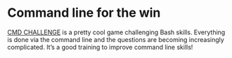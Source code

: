 # Command line for the win

[CMD CHALLENGE](https://cmdchallenge.com/) is a pretty cool game challenging Bash skills. Everything is done via the command line and the questions are becoming increasingly complicated. It’s a good training to improve command line skills!
